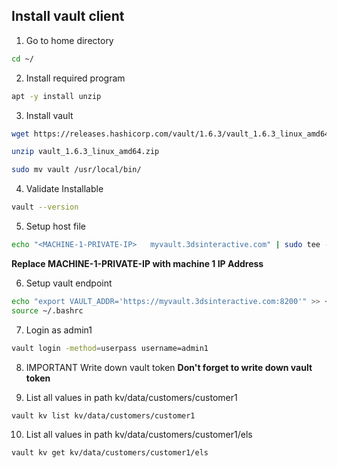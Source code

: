 ## Install vault client

1. Go to home directory
```bash
cd ~/
```

2. Install required program
```bash
apt -y install unzip
```

3. Install vault
```bash
wget https://releases.hashicorp.com/vault/1.6.3/vault_1.6.3_linux_amd64.zip
```

```bash
unzip vault_1.6.3_linux_amd64.zip
```

```bash
sudo mv vault /usr/local/bin/
```

4. Validate Installable
```bash
vault --version
```

5. Setup host file
```bash
echo "<MACHINE-1-PRIVATE-IP>   myvault.3dsinteractive.com" | sudo tee -a /etc/hosts
```
**Replace MACHINE-1-PRIVATE-IP with machine 1 IP Address**

6. Setup vault endpoint
```bash
echo "export VAULT_ADDR='https://myvault.3dsinteractive.com:8200'" >> ~/.bashrc
source ~/.bashrc
```

7. Login as admin1
```bash
vault login -method=userpass username=admin1
```

8. IMPORTANT Write down vault token
**Don't forget to write down vault token**

9. List all values in path kv/data/customers/customer1
```bash
vault kv list kv/data/customers/customer1
```

10. List all values in path kv/data/customers/customer1/els
```bash
vault kv get kv/data/customers/customer1/els
```
